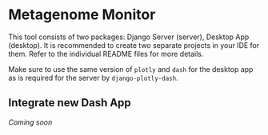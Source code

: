 # Metagenome Monitor

This tool consists of two packages: Django Server (server), Desktop App (desktop). It is recommended to create two separate projects in your IDE for them. Refer to the individual README files for more details.


Make sure to use the same version of `plotly` and `dash` for the desktop app as is required for the server by `django-plotly-dash`.


## Integrate new Dash App

_Coming soon_